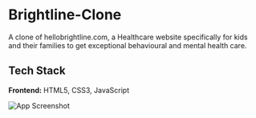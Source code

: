 
# Brightline-Clone

A clone of hellobrightline.com, a Healthcare website specifically for kids and their families to get exceptional behavioural and mental health care.


## Tech Stack

**Frontend:** HTML5, CSS3, JavaScript




![App Screenshot](https://roshan-patro.github.io/images/Brightline_CoverPage.png)

